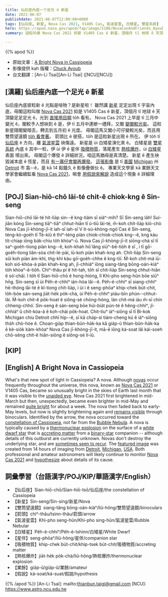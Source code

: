 ```yaml
---
title: 仙后座內底一个足光 ê 新星
date: 2021-06-07
publishdate: 2021-06-07T12:00:00+0800
tags: [仙后座, 新星, Nova Cas 2021, V1405 Cas, 氣波星雲, 白矮星, 雙星系統]
hero: https://apod.nasa.gov/apod/fap/image/2106/NovaCasAndFriends_Ayoub_960_annotated.jpg
summary: 這粒叫做 Nova Cas 2021 抑是 V1405 Cas ê 新星，頂個月 tī 地球 ê 天頂變足足足光 ê，光到直接用目睭 to̍h 看有。

---
```


{{% apod %}}

- 原始文章：[A Bright Nova in Cassiopeia](https://apod.nasa.gov/apod/ap210607.html)
- 影像提供 kah 版權：[Chuck Ayoub](https://www.instagram.com/chucksastrophotography/)
- 台文翻譯：[An-Li Tsai][An-Li Tsai] ([NCU][NCU])

## [漢羅] 仙后座內底一个足光 ê 新星

仙后座內底彼粒新 ê 光點是啥物？是新星啦！
雖然講 [新星][novas] 定定出現 tī 宇宙內底，毋閣這粒叫做 [Nova Cas 2021][Nova Cas 2021 a] 抑是 V1405 Cas ê 新星，頂個月 tī 地球 ê 天頂變足足足光 ê，光到 [直接用目睭][unaided eye] to̍h 看有。
Nova Cas 2021 上早是 tī 三月中變光 ê，閣較予人想袂到 ê 是，伊 tī 五月中連紲一禮拜，又閣 [變閣較光矣][quite bright]。
這粒新星隨閣變暗去，轉去到五月初 ê 光度。
毋閣這馬又閣小可仔變較光矣，而且用雙筒望遠鏡 [to̍h 看會著][remains visible]。
箭頭比 ê 彼搭，to̍h 是這粒新星出現 ê 所在。
伊 to̍h tī [仙后座][constellation of Cassiopeia] ê 方向，離 [氣波星雲][Bubble Nebula] 袂傷遠。
新星是 ùi 白矮星演化來 ê。
白矮星是 [雙星系統][binary-star] 內底 ê 其中一粒，伊 ùi 伊 ê 星伴 [吸積物質][accreting matter]，落尾產生 [熱核爆炸][thermonuclear explosion]，ùi [白矮星][white dwarf star] 表面 噴出來。
毋閣這个爆發 ê 詳細狀況，咱這馬猶毋是真清楚。
新星 ê 產生袂毀滅本底 ê 恆星，而且 [有一寡仔會閣再爆發][sometimes seen to recur]。
[這張影像][featured image] 是 tī [美國][USA] [Michigan][Michigan] 州 [Detroit][Detroit] 市 翕--ê，是 kā 14 點鐘久 ê 影像疊做伙 ê。
專業天文學家 kā 業餘天文學家會繼續監看 [Nova Cas 2021][Nova Cas 2021 b]，嘛會 [用假說來解說][hypothesize] 造成這个現象 ê 詳細理由。


## [POJ] Sian-hiō-chō lāi-té chi̍t-ê chiok-kng ê Sin-seng

Sian-hiō-chō lāi-té hit-lia̍p sin--ê kng-tiám sī siáⁿ-mih? Sī Sin-seng la̍h!
Sui-jiân kóng Sin-seng tiāⁿ-tiāⁿ chhut-hiān tī ú-tiū lāi-té, m̄-koh chi̍t-lia̍p kiò-chò Nova Cas jī-khòng-jī-it iah-sī iah-sī V it-sù-khòng-ngó͘ Cas ê Sin-seng, téng-kò-goe̍h tī Tē-kiû ê thiⁿ-téng piàn chiok-chiok-chiok kng--ê, kng kàu ti̍t-chiap iōng ba̍k-chiu to̍h khòaⁿ-ū.
Nova Cas jī-khòng-jī-it siōng-chá sī tī saⁿ-goe̍h-tiong piàn kng--ê, koh-khah hō͘ lâng siūⁿ-bē-tio̍h ê sī , i tī gō͘-goe̍h-tiong liân-sòa chit-lé-pài, iū-koh piàn khah-kng ah.
Chi̍t-lia̍p Sin-seng sûi koh piàn àm-khì, tńg-khì kàu gō͘-goe̍h-chhe ê kng-tō͘.
M̄-koh chit-má iū-koh sió-khóa-á piàn khah-kng ah, jî-chhiáⁿ iōng siang-tâng bōng-oán-kiàⁿ to̍h khòaⁿ-ē-tio̍h.
Chìⁿ-thâu pí ê hit-tah, to̍h sī chit-lia̍p Sin-seng chhut-hiān ê só͘-chāi.
I to̍h tī Sian-hiō-chō ê hong-hiòng, lî Khì-pho seng-hûn bōe siūⁿ hn̄g.
Sin-seng sī ùi Pe̍h-é-chhiⁿ ián-hòa lâi--ê.
Pe̍h-é-chhiⁿ sī siang-chhiⁿ hē-thóng lāi-té ê kî-tiong chi̍t-lia̍p, i ùi i ê seng-phōaⁿ khip-chek bu̍t-chit, lo̍h-bóe sán-seng jia̍t-he̍k po̍k-chà, ùi Pe̍h-é-chhiⁿ piáu-bīn phùn--chhut-lâi.
M̄-koh chit-ê po̍k-hoat ê siông-sè chōng-hóng, lán chit-má iáu m̄-sī chin chheng-chhó͘.
Sin-seng ê sán-seng bōe húi-bia̍t pún-té ê hêng-chhiⁿ, jî-chhiáⁿ ū chi̍t-kóa-á ē koh-chài po̍k-hoat.
Chit-tiuⁿ iáⁿ-siōng sī tī Bí-kok Michigan chiu Detroit chhī hip--ê, sī kā cha̍p-sì tiám-cheng kú ê iáⁿ-siōng tha̍h chò-hóe ê.
Choan-gia̍p thian-bûn-ha̍k-ka kā gia̍p-û thian-bûn-ha̍k-ka ē kè-sio̍k kàm-khòaⁿ Nova Cas jī-khòng-jī-it, mā-ē iōng ká-soat lâi kái-soeh chō-sêng chit-ê hiān-siōng ê siông-sè lí-iû.


## [KIP]



## [English] A Bright Nova in Cassiopeia

What's that new spot of light in Cassiopeia? A nova.
Although [novas][novas] occur frequently throughout the universe, this nova, known as [Nova Cas 2021][Nova Cas 2021 a] or V1405 Cas, became so unusually bright in the skies of Earth last month that it was visible to the [unaided eye][unaided eye]. Nova Cas 2021 first brightened in mid-March but then, unexpectedly, became even brighter in mid-May and remained [quite bright][quite bright] for about a week.
The nova then faded back to early-May levels, but now is slightly brightening again and [remains visible][remains visible] through binoculars.
Identified by the arrow, the nova occurred toward the [constellation of Cassiopeia][constellation of Cassiopeia], not far from the [Bubble Nebula][Bubble Nebula].
A nova is typically caused by a [thermonuclear explosion][thermonuclear explosion] on the surface of a [white dwarf star][white dwarf star] that is [accreting matter][accreting matter] from a [binary-star][binary-star] companion -- although details of this outburst are currently unknown.
Novas don't destroy the underlying star, and are [sometimes seen to recur][sometimes seen to recur]. The [featured image][featured image] was created from 14 hours of imaging from [Detroit][Detroit], [Michigan][Michigan], [USA][USA].
Both professional and amateur astronomers will likely continue to monitor [Nova Cas 2021][Nova Cas 2021 b] and [hypothesize][hypothesize] about details of its cause.


## 詞彙學習（台語漢字/POJ/KIP/華語漢字/English）

- 【仙后座】Sian-hiō-chō/Sian-hiō-tsō/仙后座/the constellation of Cassiopeia
- 【新星】Sin-seng/Sin-sing/新星/Nova
- 【雙筒望遠鏡】siang-tâng bōng-oán-kiàⁿ/liû-hông/雙筒望遠鏡/binoculars
- 【箭頭】chìⁿ-thâu/tsìnn-thâu/箭頭/arrow
- 【氣波星雲】Khì-pho seng-hûn/Khì-pho sing-hûn/氣波星雲/Bubble Nebular
- 【白矮星】Pe̍h-é-chhiⁿ/Pe̍h-é-tshinn/白矮星/White Dwarf
- 【星伴】seng-phōaⁿ/liû-hông/星伴/companion star
- 【吸積物質】khip-chek bu̍t-chit/khip-tsek bu̍t-chit/吸積物質/accreting matter
- 【熱核爆炸】jia̍t-he̍k po̍k-chà/liû-hông/熱核爆炸/thermonuclear explosion
- 【業餘】gia̍p-û/gia̍p-û/業餘/amateur
- 【假說】ká-soat/ká-suat/假說/hypothesis


{{% /apod %}}
[An-Li Tsai]: mailto:thianbun.taigi@gmail.com
[NCU]: https://www.astro.ncu.edu.tw

[novas]:https://imagine.gsfc.nasa.gov/science/objects/cataclysmic_variables.html
[Nova Cas 2021 a]:https://skyandtelescope.org/astronomy-news/observing-news/bright-nova-erupts-in-cassiopeia/
[unaided eye]:https://www.visiondirect.co.uk/the-human-eye
[quite bright]:https://app.aavso.org/webobs/results/?star=000-BNX-642&num_results=200
[remains visible]:https://www.aavso.org/LCGv2/
[constellation of Cassiopeia]:https://en.wikipedia.org/wiki/Cassiopeia_(constellation)
[Bubble Nebula]:https://apod.nasa.gov/apod/fap/ap170531.html
[thermonuclear explosion]:https://youtu.be/aHY2a145p0Y
[white dwarf star]:https://apod.nasa.gov/apod/fap/ap150517.html
[accreting matter]:https://apod.nasa.gov/apod/fap/ap200831.html
[binary-star]:https://astronomy.swin.edu.au/cosmos/b/binary+star
[sometimes seen to recur]:https://apod.nasa.gov/apod/fap/ap150111.html
[featured image]:https://www.instagram.com/p/CPnkyX8p8sX/
[Detroit]:https://youtu.be/k-dc-VQQwIA
[Michigan]:https://en.wikipedia.org/wiki/Michigan
[USA]:https://en.wikipedia.org/wiki/United_States
[Nova Cas 2021 b]:https://astronomy.com/news/observing/2021/03/observe-theres-a-new-nova-visible-in-cassiopeia
[hypothesize]:https://cdn.pixabay.com/photo/2019/09/04/08/24/cat-4451003_960_720.jpg
